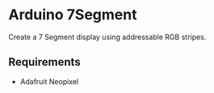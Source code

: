 # Arduino 7Segment

Create a 7 Segment display using addressable RGB stripes.

## Requirements

 - Adafruit Neopixel
